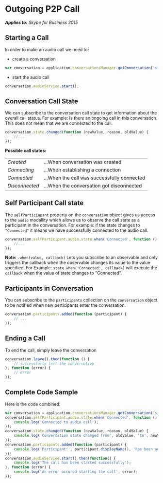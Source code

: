 
# Outgoing P2P Call

 _**Applies to:** Skype for Business 2015_


## Starting a Call

In order to make an audio call we need to:
* create a conversation
```javascript
var conversation = application.conversationsManager.getConversation('sip:xxx');
```
* start the audio call
```javascript
conversation.audioService.start();
```

## Conversation Call State
We can subscribe to the conversation call state to get information about the overall call status.
For example: Is there an ongoing call in this conversation. This does not mean that we are connected to the call.

```javascript
conversation.state.changed(function (newValue, reason, oldValue) {
    //...
});
```

**Possible call states:**

|||
|--------------|------------------------------------------|
| *Created* | ...When conversation was created
| *Connecting*    | ...When establishing a connection           |
| *Connected* | ...When the call was successfully connected |
| *Disconnected* | ...When the conversation got disconnected |

## Self Participant Call state
The `selfParticiapant` property on the `conversation` object gives us access to the `audio` modallity which 
allows us to observe the call state as a participant in the conversation.
For example: if the state changes to `"Connected"` it means we have successfully connected to the audio call.

```javascript
conversation.selfParticipant.audio.state.when('Connected', function () {
    //...
});
```

**Note:** `.when(value, callback)` Lets you subscribe to an observable and only triggers the callback when the observable changes its value to the value specified.
For Example: `state.when('Connected', callback)` will execute the `callback` when the value of state changes to "Connected".

## Participants in Conversation
You can subscribe to the `participants` collection on the `conversation` object to be notified when new perticipants enter the conversation.

```javascript
conversation.participants.added(function (participant) {
    // ...
});
```

## Ending a Call
To end the call, simply leave the conversation

```javascript
conversation.leave().then(function () {
    // successfully left the conversation
}, function (error) {
    // error
});
```

## Complete Code Sample
Here is the code combined:

```javascript
var conversation = application.conversationsManager.getConversation('sip:xxx');
conversation.selfParticipant.audio.state.when('Connected', function () {
    console.log('Connected to audio call');
});
conversation.state.changed(function (newValue, reason, oldValue) {
    console.log('Conversation state changed from', oldValue, 'to', newValue);
});
conversation.participants.added(function (participant) {
    console.log('Participant:', participant.displayName(), 'has been added to the conversation');
});
conversation.audioService.start().then(function() {
    console.log('The call has been started successfully');
}, function (error) {
    console.log('An error occured starting the call', error);
});
```